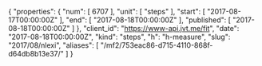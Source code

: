 {
  "properties": {
    "num": [
      6707
    ],
    "unit": [
      "steps"
    ],
    "start": [
      "2017-08-17T00:00:00Z"
    ],
    "end": [
      "2017-08-18T00:00:00Z"
    ],
    "published": [
      "2017-08-18T00:00:00Z"
    ]
  },
  "client_id": "https://www-api.jvt.me/fit",
  "date": "2017-08-18T00:00:00Z",
  "kind": "steps",
  "h": "h-measure",
  "slug": "2017/08/nlexi",
  "aliases": [
    "/mf2/753eac86-d715-4110-868f-d64db8b13e37/"
  ]
}
